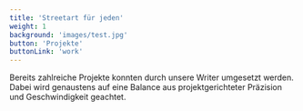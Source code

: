 ```yaml
---
title: 'Streetart für jeden'
weight: 1
background: 'images/test.jpg'
button: 'Projekte'
buttonLink: 'work'
---
```


Bereits zahlreiche Projekte konnten durch unsere Writer umgesetzt werden. Dabei wird genaustens auf eine Balance aus projektgerichteter Präzision und Geschwindigkeit geachtet.
